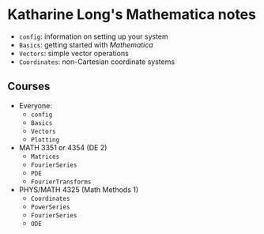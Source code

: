 # Katharine Long's Mathematica notes

- `config`: information on setting up your system
- `Basics`: getting started with _Mathematica_
- `Vectors`: simple vector operations
- `Coordinates`: non-Cartesian coordinate systems

## Courses
- Everyone: 
  - `config`
  - `Basics`
  - `Vectors`
  - `Plotting`
- MATH 3351 or 4354 (DE 2)
  - `Matrices`
  - `FourierSeries`
  - `PDE`
  - `FourierTransforms`
- PHYS/MATH 4325 (Math Methods 1)
  - `Coordinates`
  - `PowerSeries`
  - `FourierSeries`
  - `ODE`

